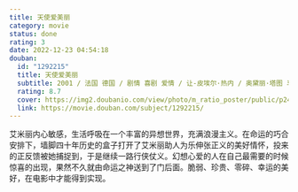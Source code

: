 ```yaml
---
title: 天使爱美丽
category: movie
status: done
rating: 3
date: 2022-12-23 04:54:18
douban:
  id: "1292215"
  title: 天使爱美丽
  subtitle: 2001 / 法国 德国 / 剧情 喜剧 爱情 / 让-皮埃尔·热内 / 奥黛丽·塔图 马修·卡索维茨
  rating: 8.7
  cover: https://img2.doubanio.com/view/photo/m_ratio_poster/public/p2447590313.jpg
  link: https://movie.douban.com/subject/1292215/
---
```


艾米丽内心敏感，生活呼吸在一个丰富的异想世界，充满浪漫主义。在命运的巧合安排下，墙脚四十年历史的盒子打开了艾米丽助人为乐伸张正义的美好情怀，投来的正反馈被她捕捉到，于是继续一路行侠仗义。幻想心爱的人在自己最需要的时候惊喜的出现，果然不久就由命运之神送到了门后面。脆弱、珍贵、零碎、幸运的美好，在电影中才能得到实现。